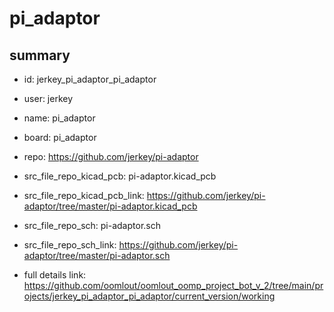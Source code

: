 # pi_adaptor
 
## summary 
* id: jerkey_pi_adaptor_pi_adaptor
* user: jerkey
* name: pi_adaptor
* board: pi_adaptor
* repo: https://github.com/jerkey/pi-adaptor
* src_file_repo_kicad_pcb: pi-adaptor.kicad_pcb
* src_file_repo_kicad_pcb_link: https://github.com/jerkey/pi-adaptor/tree/master/pi-adaptor.kicad_pcb


* src_file_repo_sch: pi-adaptor.sch
* src_file_repo_sch_link: https://github.com/jerkey/pi-adaptor/tree/master/pi-adaptor.sch
* full details link: https://github.com/oomlout/oomlout_oomp_project_bot_v_2/tree/main/projects/jerkey_pi_adaptor_pi_adaptor/current_version/working  







